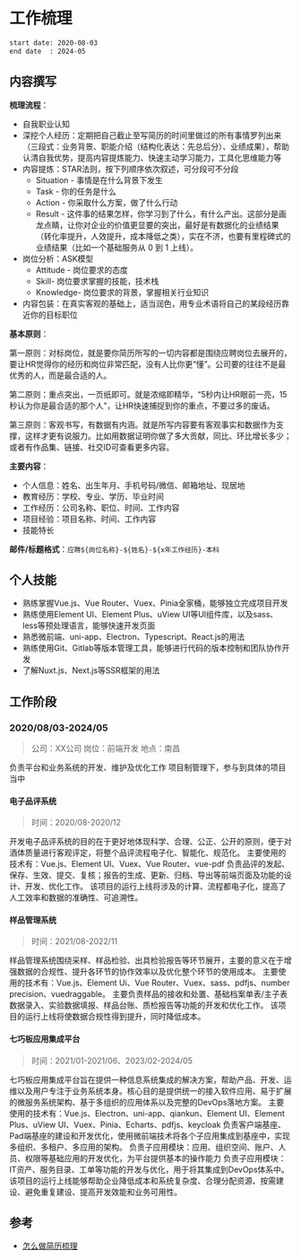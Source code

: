 # 工作梳理

```bash
start date: 2020-08-03
end date  : 2024-05
```

## 内容撰写

**梳理流程**：

- 自我职业认知
- 深挖个人经历：定期把自己截止至写简历的时间里做过的所有事情罗列出来（三段式：业务背景、职能介绍（结构化表达：先总后分）、业绩成果），帮助认清自我优势，提高内容提炼能力、快速主动学习能力，工具化思维能力等
- 内容提炼：STAR法则，按下列顺序依次叙述，可分段可不分段
  - Situation - 事情是在什么背景下发生
  - Task - 你的任务是什么
  - Action - 你采取什么方案，做了什么行动
  - Result - 这件事的结果怎样，你学习到了什么，有什么产出。这部分是画龙点睛，让你对企业的价值更显要的突出，最好是有数据化的业绩结果（转化率提升，人效提升，成本降低之类），实在不济，也要有里程碑式的业绩结果（比如一个基础服务从 0 到 1 上线）。
- 岗位分析：ASK模型
  - Attitude - 岗位要求的态度
  - Skill- 岗位要求掌握的技能，技术栈
  - Knowledge- 岗位要求的背景，掌握相关行业知识
- 内容包装：在真实客观的基础上，适当润色，用专业术语将自己的某段经历靠近你的目标职位

**基本原则**：

第一原则：对标岗位，就是要你简历所写的一切内容都是围绕应聘岗位去展开的，要让HR觉得你的经历和岗位非常匹配，没有人比你更“懂”。公司要的往往不是最优秀的人，而是最合适的人。

第二原则：重点突出，一页纸即可。就是浓缩即精华，“5秒内让HR眼前一亮，15秒认为你是最合适的那个人”，让HR快速捕捉到你的重点，不要过多的废话。

第三原则：客观书写，有数据有内涵。就是所写内容要有客观事实和数据作为支撑，这样才更有说服力。比如用数据证明你做了多大贡献，同比、环比增长多少；或者有作品集、链接、社交ID可查看更多内容。

**主要内容**：

- 个人信息：姓名、出生年月、手机号码/微信、邮箱地址、现居地
- 教育经历：学校、专业、学历、毕业时间
- 工作经历：公司名称、职位、时间、工作内容
- 项目经验：项目名称、时间、工作内容
- 技能特长

**邮件/标题格式**：`应聘${岗位名称}-${姓名}-${x年工作经历}-本科`

## 个人技能

- 熟练掌握Vue.js、Vue Router、Vuex、Pinia全家桶，能够独立完成项目开发
- 熟练使用Element UI、Element Plus、uView UI等UI组件库，以及sass、less等预处理语言，能够快速开发页面
- 熟悉微前端、uni-app、Electron、Typescript、React.js的用法
- 熟练使用Git、Gitlab等版本管理工具，能够进行代码的版本控制和团队协作开发
- 了解Nuxt.js、Next.js等SSR框架的用法

## 工作阶段

### 2020/08/03-2024/05

> 公司：XX公司
> 岗位：前端开发
> 地点：南昌

负责平台和业务系统的开发、维护及优化工作
项目制管理下，参与到具体的项目当中

#### 电子品评系统

> 时间：2020/08-2020/12

开发电子品评系统的目的在于更好地体现科学、合理、公正、公开的原则，便于对酒体质量进行客观评定，将整个品评流程电子化、智能化、规范化。
主要使用的技术有：Vue.js、Element UI、Vuex、Vue Router、vue-pdf
负责品评的发起、保存、生效、提交、复核；报告的生成、更新、归档、导出等前端页面及功能的设计、开发、优化工作。
该项目的运行上线将涉及的计算、流程都电子化，提高了人工效率和数据的准确性、可追溯性。

#### 样品管理系统

> 时间：2021/08-2022/11

样品管理系统围绕采样、样品检验、出具检验报告等环节展开，主要的意义在于增强数据的合规性、提升各环节的协作效率以及优化整个环节的使用成本。
主要使用的技术有：Vue.js、Element Ui、Vue Router、Vuex、sass、pdfjs、number precision、vuedraggable。
主要负责样品的接收和处置、基础档案单表/主子表数据录入、实验数据填报、样品台账、质检报告等功能的开发和优化工作。
该项目的运行上线将使数据合规性得到提升，同时降低成本。

#### 七巧板应用集成平台

> 时间：2021/01-2021/06、2023/02-2024/05

七巧板应用集成平台旨在提供一种信息系统集成的解决方案，帮助产品、开发、运维以及用户专注于业务系统本身。核心目的是提供统一的接入软件应用、易于扩展的微服务系统架构、基于多组织的应用体系以及完整的DevOps落地方案。
主要使用的技术有：Vue.js、Electron、uni-app、qiankun、Element UI、Element Plus、uView UI、Vuex、Pinia、Echarts、pdfjs、keycloak
负责客户端基座、Pad端基座的建设和开发优化，使用微前端技术将各个子应用集成到基座中，实现多组织、多租户、多应用的架构。
负责子应用模块：应用、组织空间、账户、人员、权限等基础应用的开发优化，为平台提供基本的操作能力
负责子应用模块：IT资产、服务目录、工单等功能的开发与优化，用于将其集成到DevOps体系中。
该项目的运行上线能够帮助企业降低成本和系统复杂度、合理分配资源、按需建设、避免重复建设、提高开发效能和业务可用性。

## 参考

- [怎么做简历梳理](https://www.google.com/search?q=%E6%80%8E%E4%B9%88%E5%81%9A%E7%AE%80%E5%8E%86%E6%A2%B3%E7%90%86&newwindow=1&sca_esv=9b8c9a261291d663&sca_upv=1&ei=3ZsYZpSXBP-kvr0PmKyIiAo&ved=0ahUKEwjU-aeC0LuFAxV_kq8BHRgWAqEQ4dUDCBA&uact=5&oq=%E6%80%8E%E4%B9%88%E5%81%9A%E7%AE%80%E5%8E%86%E6%A2%B3%E7%90%86&gs_lp=Egxnd3Mtd2l6LXNlcnAiFeaAjuS5iOWBmueugOWOhuais-eQhjIIEAAYgAQYogQyCBAAGIAEGKIESMVjUKYaWJtdcAN4AJABAZgB2QKgAZAtqgEGMi0yMC4zuAEDyAEA-AEBmAIYoAKFK6gCAMICCxAAGIAEGKIEGLADwgILEAAYiQUYogQYsAPCAgUQABiABMICDhAuGIAEGMcBGNEDGNQCwgILEC4YgAQYxwEY0QPCAgUQLhiABMICGhAuGIAEGMcBGNEDGJcFGNwEGN4EGOAE2AEBwgIUEC4YgAQYlwUY3AQY3gQY3wTYAQHCAhAQLhiABBiKBRhDGMcBGNEDwgIfEC4YgAQYigUYQxjHARjRAxiXBRjcBBjeBBjgBNgBAcICChAAGIAEGIoFGEPCAgcQABiABBgMwgIGEAAYHhgPmAMBiAYBkAYDugYGCAEQARgUkgcIMi4wLjE5LjOgB5R2&sclient=gws-wiz-serp)
